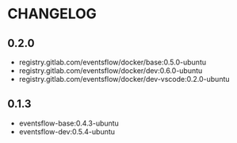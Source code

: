 # CHANGELOG

## 0.2.0

- registry.gitlab.com/eventsflow/docker/base:0.5.0-ubuntu
- registry.gitlab.com/eventsflow/docker/dev:0.6.0-ubuntu
- registry.gitlab.com/eventsflow/docker/dev-vscode:0.2.0-ubuntu

## 0.1.3

- eventsflow-base:0.4.3-ubuntu
- eventsflow-dev:0.5.4-ubuntu

